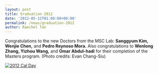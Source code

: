 ```yaml
---
layout: post
title: Graduation 2012
date: '2012-05-12T01:00:00+00:00'
permalink: /news/graduation-2012
author: Raechel Tan
---
```

<p>Congratulations to the new Doctors from the MSC Lab: <strong>Sanggyum Kim, Wenjie Chen,</strong> and <strong>Pedro Reynoso Mora.</strong> Also congratulations to <strong>Wenlong Zhang, Yizhou Wang,</strong> and <strong>Omar Abdul-hadi</strong> for their completion of the Masters program. (Photo credits: Evan Chang-Siu)</p><p class="indent"><a href="{{ site.baseurl }}/assets/images/posts/2012Graduation.jpg" ><img src="{{ site.baseurl }}/assets/images/posts/2012Graduation.jpg" alt="2012 Cal Day" border="0"></a></p>
